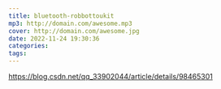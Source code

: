 ```yaml
---
title: bluetooth-robbottoukit
mp3: http://domain.com/awesome.mp3
cover: http://domain.com/awesome.jpg
date: 2022-11-24 19:30:36
categories:
tags:
---
```

https://blog.csdn.net/qq_33902044/article/details/98465301